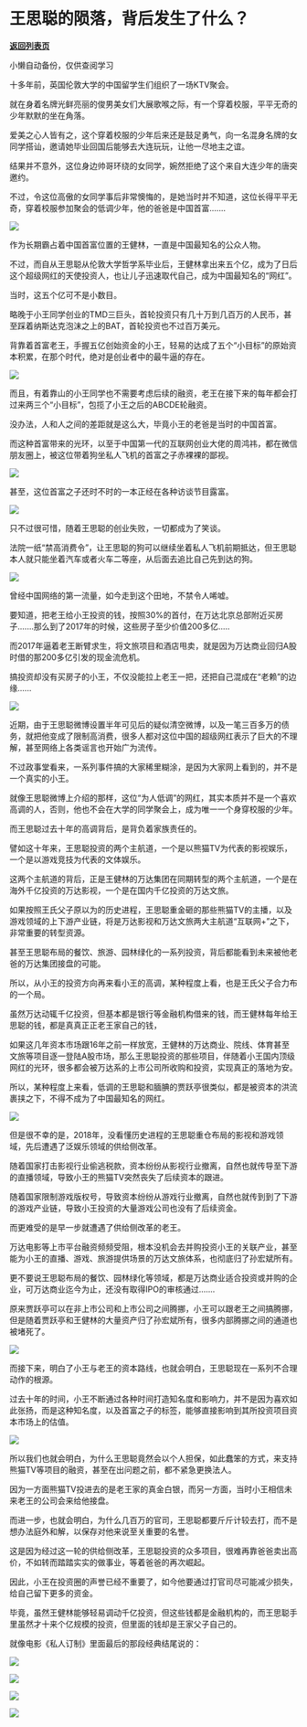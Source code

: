 # 王思聪的陨落，背后发生了什么？

[**返回列表页**](/gzh/政事堂2019)

小懒自动备份，仅供查阅学习

  

十多年前，英国伦敦大学的中国留学生们组织了一场KTV聚会。

  

就在身着名牌光鲜亮丽的俊男美女们大展歌喉之际，有一个穿着校服，平平无奇的少年默默的坐在角落。

  

爱美之心人皆有之，这个穿着校服的少年后来还是鼓足勇气，向一名混身名牌的女同学搭讪，邀请她毕业回国后能够去大连玩玩，让他一尽地主之谊。  

  

结果并不意外，这位身边帅哥环绕的女同学，婉然拒绝了这个来自大连少年的唐突邀约。  

  

不过，令这位高傲的女同学事后非常懊悔的，是她当时并不知道，这位长得平平无奇，穿着校服参加聚会的低调少年，他的爸爸是中国首富.......  

  

![](https://mmbiz.qpic.cn/mmbiz_jpg/rxhS23yu8cOT0JLmwl2a0ibJUK9GCicafTMhUBawwibySQcgIhtCNSibfK0bPDZt4ibo9sj61AF0UjRJtLLxBzKic9nA/640?wx_fmt=jpeg)

  

  

作为长期霸占着中国首富位置的王健林，一直是中国最知名的公众人物。

  

不过，而自从王思聪从伦敦大学哲学系毕业后，王健林拿出来五个亿，成为了日后这个超级网红的天使投资人，也让儿子迅速取代自己，成为中国最知名的“网红”。

  

当时，这五个亿可不是小数目。

  

略晚于小王同学创业的TMD三巨头，首轮投资只有几十万到几百万的人民币，甚至踩着纳斯达克泡沫之上的BAT，首轮投资也不过百万美元。

  

背靠着首富老王，手握五亿创始资金的小王，轻易的达成了五个“小目标”的原始资本积累，在那个时代，绝对是创业者中的最牛逼的存在。

  

![](https://mmbiz.qpic.cn/mmbiz_jpg/rxhS23yu8cOT0JLmwl2a0ibJUK9GCicafTDezTsPibFq7bZbZ0l514SMUqRf6AwczV3Yicp1C7yES1OyU9ibxHxjicibQ/640?wx_fmt=jpeg)

  

而且，有着靠山的小王同学也不需要考虑后续的融资，老王在接下来的每年都会打过来两三个“小目标”，包揽了小王之后的ABCDE轮融资。

  

没办法，人和人之间的差距就是这么大，毕竟小王的老爸是当时的中国首富。

  

而这种首富带来的光环，以至于中国第一代的互联网创业大佬的周鸿祎，都在微信朋友圈上，被这位带着狗坐私人飞机的首富之子赤裸裸的鄙视。  

  

![](https://mmbiz.qpic.cn/mmbiz_jpg/rxhS23yu8cOT0JLmwl2a0ibJUK9GCicafT6sIEcowgLwpuWEFNPhviaWxPIPIjicGnbFicIfthmBD73YKXLib755pEFQ/640?wx_fmt=jpeg)

  

甚至，这位首富之子还时不时的一本正经在各种访谈节目露富。  

  

![](https://mmbiz.qpic.cn/mmbiz_jpg/rxhS23yu8cOT0JLmwl2a0ibJUK9GCicafTTtSoZ01t0skcic47vSIEqiaaPgMV1hlOXrGnpYU4huIe3na6bzHia3ia6A/640?wx_fmt=jpeg)

  

只不过很可惜，随着王思聪的创业失败，一切都成为了笑谈。

  

法院一纸“禁高消费令”，让王思聪的狗可以继续坐着私人飞机前期抵达，但王思聪本人就只能坐着汽车或者火车二等座，从后面去追比自己先到达的狗。  

  

![](https://mmbiz.qpic.cn/mmbiz_jpg/rxhS23yu8cOT0JLmwl2a0ibJUK9GCicafTgm52JFXsMAgdWl1Z5kUEPHNYsXojs9ZJjova3icGRmfzPVM2Gec3icTg/640?wx_fmt=jpeg)

  

曾经中国网络的第一流量，如今走到这个田地，不禁令人唏嘘。  

  

要知道，把老王给小王投资的钱，按照30%的首付，在万达北京总部附近买房子.......那么到了2017年的时候，这些房子至少价值200多亿.....

  

而2017年逼着老王断臂求生，将文旅项目和酒店甩卖，就是因为万达商业回归A股时借的那200多亿引发的现金流危机。

  

搞投资却没有买房子的小王，不仅没能拉上老王一把，还把自己混成在“老赖”的边缘......  

  

  

![](https://mmbiz.qpic.cn/mmbiz_png/rxhS23yu8cOT0JLmwl2a0ibJUK9GCicafTjqRoPchastVpl9UVEM6cFm4GedCScbdtrFJl1r9O7pVIl93pL4icic1Q/640?wx_fmt=png)

  

  

近期，由于王思聪微博设置半年可见后的疑似清空微博，以及一笔三百多万的债务，就把他变成了限制高消费，很多人都对这位中国的超级网红表示了巨大的不理解，甚至网络上各类谣言也开始广为流传。

  

不过政事堂看来，一系列事件搞的大家稀里糊涂，是因为大家网上看到的，并不是一个真实的小王。

  

就像王思聪微博上介绍的那样，这位“为人低调”的网红，其实本质并不是一个喜欢高调的人，否则，他也不会在大学的同学聚会上，成为唯一一个身穿校服的少年。

  

而王思聪过去十年的高调背后，是背负着家族责任的。

  

譬如这十年来，王思聪投资的两个主航道，一个是以熊猫TV为代表的影视娱乐，一个是以游戏竞技为代表的文体娱乐。  

  

这两个主航道的背后，正是王健林的万达集团在同期转型的两个主航道，一个是在海外千亿投资的万达影视，一个是在国内千亿投资的万达文旅。

  

如果按照王氏父子原以为的历史进程，王思聪重金砸的那些熊猫TV的主播，以及游戏领域的上下游产业链，将是万达影视和万达文旅两大主航道“互联网+”之下，非常重要的转型资源。

  

甚至王思聪布局的餐饮、旅游、园林绿化的一系列投资，背后都能看到未来被他老爸的万达集团接盘的可能。

  

所以，从小王的投资方向再来看小王的高调，某种程度上看，也是王氏父子合力布的一个局。

  

虽然万达动辄千亿投资，但基本都是银行等金融机构借来的钱，而王健林每年给王思聪的钱，都是真真正正老王家自己的钱，  

  

如果这几年资本市场跟16年之前一样放宽，王健林的万达商业、院线、体育甚至文旅等项目逐一登陆A股市场，那么王思聪投资的那些项目，伴随着小王国内顶级网红的光环，很多都会被万达系的上市公司所收购和投资，实现真正的落地为安。

  

所以，某种程度上来看，低调的王思聪和腼腆的贾跃亭很类似，都是被资本的洪流裹挟之下，不得不成为了中国最知名的网红。  

  

![](https://mmbiz.qpic.cn/mmbiz_jpg/rxhS23yu8cOT0JLmwl2a0ibJUK9GCicafTt3Hb33yWozZZV5icAP8QqDXPqyiccODKgrjh4qSyzUFO39bvaR85AR4w/640?wx_fmt=jpeg)

  

但是很不幸的是，2018年，没看懂历史进程的王思聪重仓布局的影视和游戏领域，先后遭遇了泛娱乐领域的供给侧改革。  

  

随着国家打击影视行业偷逃税款，资本纷纷从影视行业撤离，自然也就传导至下游的直播领域，导致小王的熊猫TV突然丧失了后续资本的跟进。  

  

随着国家限制游戏版权号，导致资本纷纷从游戏行业撤离，自然也就传到到了下游的游戏产业链，导致小王投资的大量游戏公司也没有了后续资金。

  

而更难受的是早一步就遭遇了供给侧改革的老王。  

  

万达电影等上市平台融资频频受阻，根本没机会去并购投资小王的关联产业，甚至能为小王的直播、游戏、旅游提供场景的万达文旅体系，也彻底归了孙宏斌所有。  

  

更不要说王思聪布局的餐饮、园林绿化等领域，都是万达商业适合投资或并购的企业，可万达商业迄今为止，还没有取得IPO的审核通过.......

  

原来贾跃亭可以在非上市公司和上市公司之间腾挪，小王可以跟老王之间搞腾挪，但是随着贾跃亭和王健林的大量资产归了孙宏斌所有，很多内部腾挪之间的通道也被堵死了。

  

![](https://mmbiz.qpic.cn/mmbiz_jpg/rxhS23yu8cOT0JLmwl2a0ibJUK9GCicafTBHS9H1hU4hYOHmdOpTwK5HCecJiazYgcjS1a7XasTW56WPHWOkX6MBw/640?wx_fmt=jpeg)

  

而接下来，明白了小王与老王的资本路线，也就会明白，王思聪现在一系列不合理动作的根源。  

  

过去十年的时间，小王不断通过各种时间打造知名度和影响力，并不是因为喜欢如此张扬，而是这种知名度，以及首富之子的标签，能够直接影响到其所投资项目资本市场上的估值。

  

![](https://mmbiz.qpic.cn/mmbiz_jpg/rxhS23yu8cOT0JLmwl2a0ibJUK9GCicafTyNibkjibzv8QhwX0Dyndicb10zN70EiarywiaW8z49O5icypMfWspunuzE9A/640?wx_fmt=jpeg)

  

所以我们也就会明白，为什么王思聪竟然会以个人担保，如此蠢笨的方式，来支持熊猫TV等项目的融资，甚至在出问题之前，都不紧急更换法人。

  

因为一方面熊猫TV投进去的是老王家的真金白银，而另一方面，当时小王相信未来老王的公司会来给他接盘。

  

而进一步，也就会明白，为什么几百万的官司，王思聪都要斤斤计较去打，而不是想办法庭外和解，以保存对他来说至关重要的名誉。  

  

这是因为经过这一轮的供给侧改革，王思聪投资的众多项目，很难再靠爸爸卖出高价，不如转而踏踏实实的做事业，等着爸爸的再次崛起。

  

因此，小王在投资圈的声誉已经不重要了，如今他要通过打官司尽可能减少损失，给自己留下更多的资金。  

  

毕竟，虽然王健林能够轻易调动千亿投资，但这些钱都是金融机构的，而王思聪手里虽然才十来个亿规模的投资，但里面的钱却是王家父子自己的。  

  

就像电影《私人订制》里面最后的那段经典结尾说的：  

  

![](https://mmbiz.qpic.cn/mmbiz_png/rxhS23yu8cOT0JLmwl2a0ibJUK9GCicafTRUILIh1m6SwBKtKCFpBC56MV7jM2cUdPQ0iaibJ6EPma10eXWDDHoGDg/640?wx_fmt=png)

![](https://mmbiz.qpic.cn/mmbiz_png/rxhS23yu8cOT0JLmwl2a0ibJUK9GCicafTYKiaDt0iavsyqecfPNupfjljmCQFN6a20xdf4CAIbYlevpQfhmE0ricAw/640?wx_fmt=png)

![](https://mmbiz.qpic.cn/mmbiz_png/rxhS23yu8cOT0JLmwl2a0ibJUK9GCicafTaXA46REeb0mJWu42znXrvgQcdpgvPjdCIJN7Cu2nVaqVzdG9Tw3ic8g/640?wx_fmt=png)  

  

![](https://mmbiz.qpic.cn/mmbiz_jpg/rxhS23yu8cPp0iaKAfe0ZsWfgGcY72o9Nror8TicrtnlDsqzY7y4Kum4fM3X0FMEGlbvm9HvZUiaETSnLt4DHNLbQ/640?wx_fmt=jpeg)

